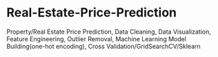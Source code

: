# Real-Estate-Price-Prediction
Property/Real Estate Price Prediction, Data Cleaning, Data Visualization, Feature Engineering, Outlier Removal, Machine Learning Model Building(one-hot encoding), Cross Validation/GridSearchCV/Sklearn
